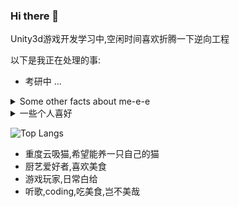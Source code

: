 ### Hi there 👋

Unity3d游戏开发学习中,空闲时间喜欢折腾一下逆向工程

以下是我正在处理的事: 

- 考研中 ...
<!--
- 🌱 I’m currently learning ...
- 👯 I’m looking to collaborate on ...
- 🤔 I’m looking for help with ...
- 💬 Ask me about ...
- 📫 How to reach me: ...
- 😄 Pronouns: ...
- ⚡ Fun fact: ...
-->


<details>
  <summary>Some other facts about me-e-e</summary>
  <br>

  - I post random photos and trip snippets at **[VSCO](https://vsco.co/jayehernandez)**. (Look at the Journal's tab!)
  - My go to jam when coding: musicals. Non-stop. ⭐️
  - I absolutely adore Eevee, the best Pokemon.
  - 度云吸猫,希望能养一只自己的猫
  

  ![My github stats](https://github-readme-stats.vercel.app/api?username=jayehernandez&show_icons=true)
  <br><br>
</details>

<details>
  <summary>一些个人喜好</summary>
  <br>


  ![My github stats](https://github-readme-stats.vercel.app/api?username=colaxianyu&show_icons=true&title_color=1E90FF&text_color=000000&icon_color=1E90FF&bg_color=FFFFFF)
  <br><br>
</details>

![Top Langs](https://github-readme-stats.vercel.app/api/top-langs/?username=colaxianyu&layout=compact)

- 重度云吸猫,希望能养一只自己的猫
- 厨艺爱好者,喜欢美食
- 游戏玩家,日常白给
- 听歌,coding,吃美食,岂不美哉